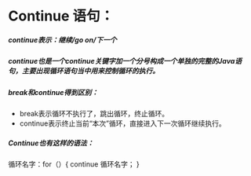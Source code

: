 # Continue 语句：

##### continue表示：继续/go on/下一个

##### continue也是一个continue关键字加一个分号构成一个单独的完整的Java语句，主要出现循环语句当中用来控制循环的执行。

##### break和continue得到区别：

- break表示循环不执行了，跳出循环，终止循环。
- continue表示终止当前“本次”循环，直接进入下一次循环继续执行。

##### Continue也有这样的语法：

循环名字：for（）{ continue 循环名字； }